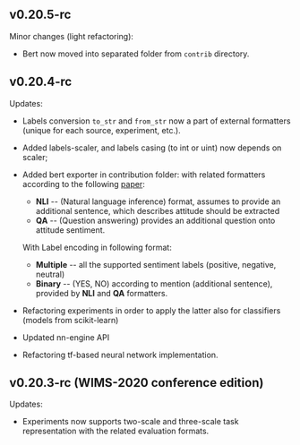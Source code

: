 ## v0.20.5-rc

Minor changes (light refactoring):

* Bert now moved into separated folder from `contrib` directory.

## v0.20.4-rc
Updates:
* Labels conversion `to_str` and `from_str` now a part of external formatters (unique for each source, experiment, etc.).
* Added labels-scaler, and labels casing (to int or uint) now depends on scaler;
* Added bert exporter in contribution folder: with related formatters according to the following 
[paper](https://www.aclweb.org/anthology/N19-1035.pdf): 
    * **NLI** -- (Natural language inference) format, assumes to provide an additional sentence, which describes 
    attitude should be extracted
    * **QA** -- (Question answering) provides an additional question onto attitude sentiment.
    
   With Label encoding in following format:
   * **Multiple** -- all the supported sentiment labels (positive, negative, neutral)
   * **Binary** -- (YES, NO) according to mention (additional sentence), provided by **NLI** and **QA** formatters.

* Refactoring experiments in order to apply the latter also for classifiers (models from scikit-learn)
* Updated nn-engine API
* Refactoring tf-based neural network implementation.

## v0.20.3-rc (WIMS-2020 conference edition)

Updates:

* Experiments now supports two-scale and three-scale task representation with the related evaluation formats.

